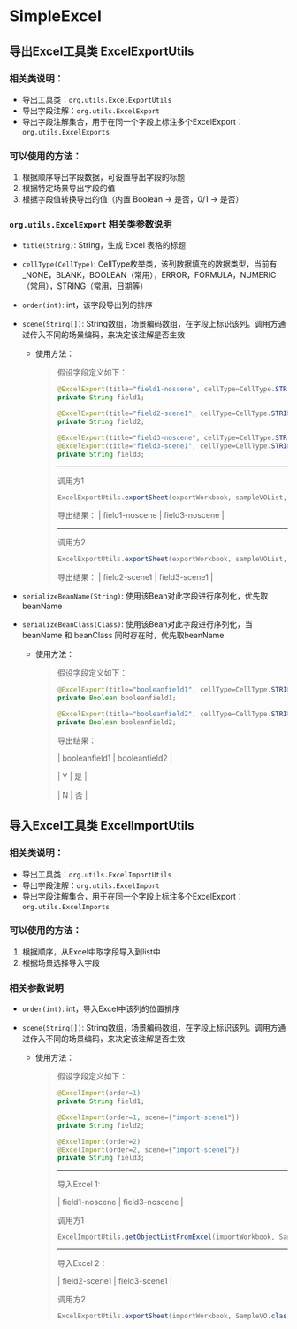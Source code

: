 # SimpleExcel


## 导出Excel工具类 ExcelExportUtils

### 相关类说明：
  - 导出工具类：`org.utils.ExcelExportUtils`
  - 导出字段注解：`org.utils.ExcelExport`
  - 导出字段注解集合，用于在同一个字段上标注多个ExcelExport：`org.utils.ExcelExports`

### 可以使用的方法：
1. 根据顺序导出字段数据，可设置导出字段的标题
2. 根据特定场景导出字段的值
3. 根据字段值转换导出的值（内置 Boolean -> 是否，0/1 -> 是否）

### `org.utils.ExcelExport` 相关类参数说明


  - `title(String)`: String，生成 Excel 表格的标题

  - `cellType(CellType)`: CellType枚举类，该列数据填充的数据类型，当前有 _NONE，BLANK，BOOLEAN（常用），ERROR，FORMULA，NUMERIC（常用），STRING（常用，日期等）

  - `order(int)`: int，该字段导出列的排序

  - `scene(String[])`: String数组，场景编码数组，在字段上标识该列。调用方通过传入不同的场景编码，来决定该注解是否生效
    - 使用方法：
      > 
      > 假设字段定义如下：
      > ```java
      > @ExcelExport(title="field1-noscene", cellType=CellType.STRING, order=1)
      > private String field1;
      > 
      > @ExcelExport(title="field2-scene1", cellType=CellType.STRING, order=1, scene={"scene1"})
      > private String field2;
      > 
      > @ExcelExport(title="field3-noscene", cellType=CellType.STRING, order=2)
      > @ExcelExport(title="field3-scene1", cellType=CellType.STRING, order=2, scene={"scene1"})
      > private String field3;
      > ```
      > 
      > ---
      >
      > 调用方1
      >
      > ```java  
      > ExcelExportUtils.exportSheet(exportWorkbook, sampleVOList, SampleVO.class, "测试", "");
      > ```
      >
      > 导出结果：
      > | field1-noscene | field3-noscene |
      >
      > ---
      >
      > 调用方2
      >
      > ```java  
      > ExcelExportUtils.exportSheet(exportWorkbook, sampleVOList, SampleVO.class, "测试", "scene1");
      > ```
      >
      > 导出结果：
      > | field2-scene1 | field3-scene1 |

  - `serializeBeanName(String)`: 使用该Bean对此字段进行序列化，优先取beanName

  - `serializeBeanClass(Class)`: 使用该Bean对此字段进行序列化，当 beanName 和 beanClass 同时存在时，优先取beanName
    - 使用方法：
      > 
      > 假设字段定义如下：
      > ```java
      > @ExcelExport(title="booleanfield1", cellType=CellType.STRING, order=1, serializeBeanClass=BooleanToYNString.class)
      > private Boolean booleanfield1;
      >
      > @ExcelExport(title="booleanfield2", cellType=CellType.STRING, order=2, serializeBeanClass=BooleanExcelSerialize.class
      > private Boolean booleanfield2;
      >
      > ```
      >
      > 导出结果：
      >
      > | booleanfield1 | booleanfield2 |
      >
      > | Y | 是 |
      >
      > | N | 否 |





## 导入Excel工具类 ExcelImportUtils

### 相关类说明：
  - 导出工具类：`org.utils.ExcelImportUtils`
  - 导出字段注解：`org.utils.ExcelImport`
  - 导出字段注解集合，用于在同一个字段上标注多个ExcelExport：`org.utils.ExcelImports`

### 可以使用的方法：
1. 根据顺序，从Excel中取字段导入到list中
2. 根据场景选择导入字段

### 相关参数说明
  - `order(int)`: int，导入Excel中该列的位置排序

  - `scene(String[])`: String数组，场景编码数组，在字段上标识该列。调用方通过传入不同的场景编码，来决定该注解是否生效
    - 使用方法：
      > 
      > 假设字段定义如下：
      > ```java
      > @ExcelImport(order=1)
      > private String field1;
      > 
      > @ExcelImport(order=1, scene={"import-scene1"})
      > private String field2;
      > 
      > @ExcelImport(order=2)
      > @ExcelImport(order=2, scene={"import-scene1"})
      > private String field3;
      > ```
      > 
      > ---
      > 导入Excel 1: 
      > 
      > | field1-noscene | field3-noscene |
      >
      > 调用方1
      >
      > ```java  
      > ExcelImportUtils.getObjectListFromExcel(importWorkbook, SampleVO.class, "");
      > ```
      >
      >
      > ---
      >
      >
      > 导入Excel 2：
      >
      > | field2-scene1 | field3-scene1 |
      >
      > 调用方2
      >
      > ```java  
      > ExcelExportUtils.exportSheet(importWorkbook, SampleVO.class, "import-scene1");
      > ```

